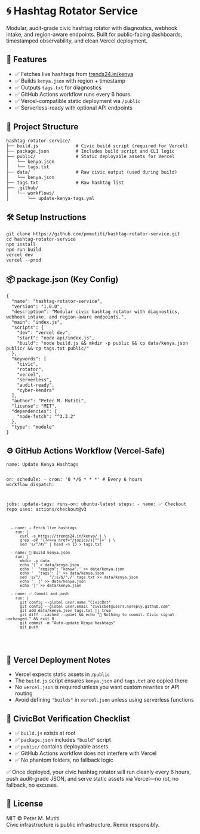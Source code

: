 
<body>
  <h1>🌀 Hashtag Rotator Service</h1>
  <p>Modular, audit-grade civic hashtag rotator with diagnostics, webhook intake, and region-aware endpoints. Built for public-facing dashboards, timestamped observability, and clean Vercel deployment.</p>

  <h2>🚀 Features</h2>
  <ul>
    <li>✅ Fetches live hashtags from <a href="https://trends24.in/kenya/" target="_blank">trends24.in/kenya</a></li>
    <li>✅ Builds <code>kenya.json</code> with region + timestamp</li>
    <li>✅ Outputs <code>tags.txt</code> for diagnostics</li>
    <li>✅ GitHub Actions workflow runs every 6 hours</li>
    <li>✅ Vercel-compatible static deployment via <code>/public</code></li>
    <li>✅ Serverless-ready with optional API endpoints</li>
  </ul>

  <h2>🧠 Project Structure</h2>
  <pre><code>hashtag-rotator-service/
├── build.js              # Civic build script (required for Vercel)
├── package.json          # Includes build script and CLI logic
├── public/               # Static deployable assets for Vercel
│   └── kenya.json
│   └── tags.txt
├── data/                 # Raw civic output (used during build)
│   └── kenya.json
├── tags.txt              # Raw hashtag list
├── .github/
│   └── workflows/
│       └── update-kenya-tags.yml
</code></pre>

  <h2>🛠️ Setup Instructions</h2>
  <pre><code>git clone https://github.com/pmmutiti/hashtag-rotator-service.git
cd hashtag-rotator-service
npm install
npm run build
vercel dev
vercel --prod
</code></pre>

  <h2>📦 package.json (Key Config)</h2>
  <pre><code>{
  "name": "hashtag-rotator-service",
  "version": "1.0.0",
  "description": "Modular civic hashtag rotator with diagnostics, webhook intake, and region-aware endpoints.",
  "main": "index.js",
  "scripts": {
    "dev": "vercel dev",
    "start": "node api/index.js",
    "build": "node build.js && mkdir -p public && cp data/kenya.json public/ && cp tags.txt public/"
  },
  "keywords": [
    "civic",
    "rotator",
    "vercel",
    "serverless",
    "audit-ready",
    "cyber-kendra"
  ],
  "author": "Peter M. Mutiti",
  "license": "MIT",
  "dependencies": {
    "node-fetch": "^3.3.2"
  },
  "type": "module"
}
</code></pre>

  <h2>⚙️ GitHub Actions Workflow (Vercel-Safe)</h2>
  <pre><code>name: Update Kenya Hashtags

on:
  schedule:
    - cron: '0 */6 * * *'  # Every 6 hours
  workflow_dispatch:

jobs:
  update-tags:
    runs-on: ubuntu-latest
    steps:
      - name: ✅ Checkout repo
        uses: actions/checkout@v3

      - name: ⚔️ Fetch live hashtags
        run: |
          curl -s https://trends24.in/kenya/ | \
          grep -oP '(?<=<a href="/topics/)[^"]+' | \
          sed 's/^/#/' | head -n 10 > tags.txt

      - name: 🧠 Build kenya.json
        run: |
          mkdir -p data
          echo '{' > data/kenya.json
          echo '  "region": "kenya",' >> data/kenya.json
          echo '  "tags": [' >> data/kenya.json
          sed 's/^/    "/;s/$/",/' tags.txt >> data/kenya.json
          echo '  ]' >> data/kenya.json
          echo '}' >> data/kenya.json

      - name: ✅ Commit and push
        run: |
          git config --global user.name "CivicBot"
          git config --global user.email "civicbot@users.noreply.github.com"
          git add data/kenya.json tags.txt || true
          git diff --cached --quiet && echo "🧠 Nothing to commit. Civic signal unchanged." && exit 0
          git commit -m "Auto-update Kenya hashtags"
          git push
</code></pre>

  <h2>📡 Vercel Deployment Notes</h2>
  <ul>
    <li>Vercel expects static assets in <code>/public</code></li>
    <li>The <code>build.js</code> script ensures <code>kenya.json</code> and <code>tags.txt</code> are copied there</li>
    <li>No <code>vercel.json</code> is required unless you want custom rewrites or API routing</li>
    <li>Avoid defining <code>"builds"</code> in <code>vercel.json</code> unless using serverless functions</li>
  </ul>

  <h2>🧠 CivicBot Verification Checklist</h2>
  <ul>
    <li>✅ <code>build.js</code> exists at root</li>
    <li>✅ <code>package.json</code> includes <code>"build"</code> script</li>
    <li>✅ <code>public/</code> contains deployable assets</li>
    <li>✅ GitHub Actions workflow does not interfere with Vercel</li>
    <li>✅ No phantom folders, no fallback logic</li>
  </ul>

  <div class="callout">
    ✅ Once deployed, your civic hashtag rotator will run cleanly every 6 hours, push audit-grade JSON, and serve static assets via Vercel—no rot, no fallback, no excuses.
  </div>

  <h2>🧾 License</h2>
  <p>MIT © Peter M. Mutiti<br>Civic infrastructure is public infrastructure. Remix responsibly.</p>
</body>
</html>

